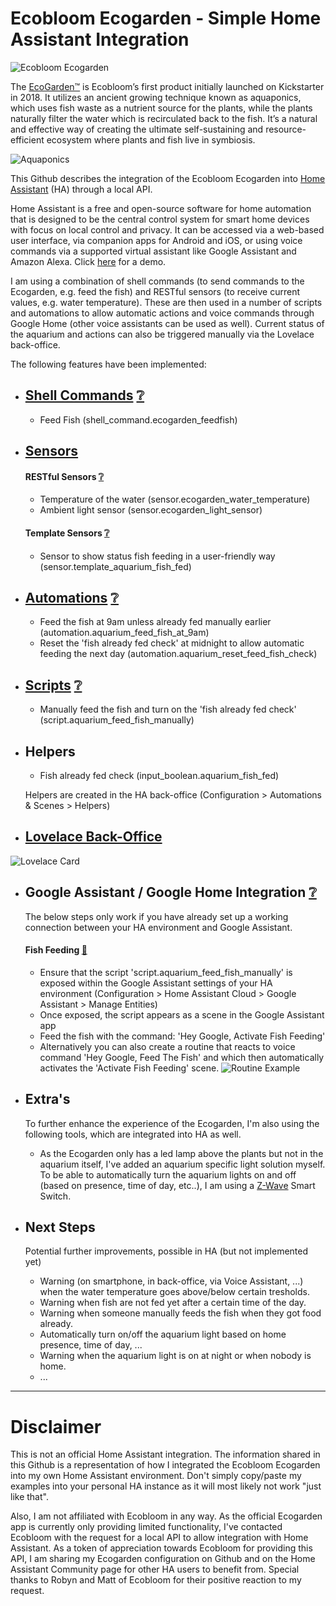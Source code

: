 # Ecobloom Ecogarden - Simple Home Assistant Integration

![Ecobloom Ecogarden](https://raw.githubusercontent.com/farstreet/HA_ecobloom_ecogarden/main/images/ecogarden.png)

The [EcoGarden™](https://ecobloom.se/ecogarden/) is Ecobloom’s first product initially launched on Kickstarter in 2018. It utilizes an ancient growing technique known as aquaponics, which uses fish waste as a nutrient source for the plants, while the plants naturally filter the water which is recirculated back to the fish. It’s a natural and effective way of creating the ultimate self-sustaining and resource-efficient ecosystem where plants and fish live in symbiosis.

![Aquaponics](https://raw.githubusercontent.com/farstreet/HA_ecobloom_ecogarden/main/images/aquaponics.png)

This Github describes the integration of the Ecobloom Ecogarden into [Home Assistant](https://homeassistant.io/) (HA) through a local API.

Home Assistant is a free and open-source software for home automation that is designed to be the central control system for smart home devices with focus on local control and privacy. It can be accessed via a web-based user interface, via companion apps for Android and iOS, or using voice commands via a supported virtual assistant like Google Assistant and Amazon Alexa.  Click [here](https://demo.home-assistant.io/#/lovelace/0) for a demo.

I am using a combination of shell commands (to send commands to the Ecogarden, e.g. feed the fish) and RESTful sensors (to receive current values, e.g.  water temperature).   These are then used in a number of scripts and automations to allow automatic actions and voice commands through Google Home (other voice assistants can be used as well).  Current status of the aquarium and actions can also be triggered manually via the Lovelace back-office.   

The following features have been implemented:

  - [Shell Commands](https://github.com/farstreet/HA_ecobloom_ecogarden/blob/main/shell%20commands) [:grey_question:](https://www.home-assistant.io/integrations/shell_command/)
    -
    - Feed Fish (shell_command.ecogarden_feedfish)


  - [Sensors](https://github.com/farstreet/HA_ecobloom_ecogarden/blob/main/sensors)
    -     
    #### RESTful Sensors [:grey_question:](https://www.home-assistant.io/integrations/sensor.rest/)
    - Temperature of the water (sensor.ecogarden_water_temperature)
    - Ambient light sensor (sensor.ecogarden_light_sensor)
    
     #### Template Sensors [:grey_question:](https://www.home-assistant.io/integrations/template/)
    - Sensor to show status fish feeding in a user-friendly way (sensor.template_aquarium_fish_fed)
 
 
  - [Automations](https://github.com/farstreet/HA_ecobloom_ecogarden/blob/main/automations) [:grey_question:](https://www.home-assistant.io/docs/automation/basics/)
    -     
    - Feed the fish at 9am unless already fed manually earlier (automation.aquarium_feed_fish_at_9am)
    - Reset the 'fish already fed check' at midnight to allow automatic feeding the next day (automation.aquarium_reset_feed_fish_check)

  - [Scripts](https://github.com/farstreet/HA_ecobloom_ecogarden/blob/main/scripts) [:grey_question:](https://www.home-assistant.io/integrations/script/)
    -
    - Manually feed the fish and turn on the 'fish already fed check' (script.aquarium_feed_fish_manually)


  - Helpers
    - 
    - Fish already fed check (input_boolean.aquarium_fish_fed)

    Helpers are created in the HA back-office (Configuration > Automations & Scenes > Helpers)
  
  
  - [Lovelace Back-Office](https://github.com/farstreet/HA_ecobloom_ecogarden/blob/main/lovelace)
    - 
![Lovelace Card](https://raw.githubusercontent.com/farstreet/HA_ecobloom_ecogarden/main/images/lovelace%20card.png)
 
 
  - Google Assistant / Google Home Integration [:grey_question:](https://www.home-assistant.io/integrations/google_assistant/)
    - 
    The below steps only work if you have already set up a working connection between your HA environment and Google Assistant.
    
    #### Fish Feeding [:movie_camera:](https://github.com/farstreet/HA_ecobloom_ecogarden/blob/main/images/GH_fish_feeding.mov)
    - Ensure that the script 'script.aquarium_feed_fish_manually' is exposed within the Google Assistant settings of your HA environment (Configuration > Home Assistant Cloud > Google Assistant > Manage Entities)
    - Once exposed, the script appears as a scene in the Google Assistant app
    - Feed the fish with the command: 'Hey Google, Activate Fish Feeding'
    - Alternatively you can also create a routine that reacts to voice command 'Hey Google, Feed The Fish' and which then automatically activates the 'Activate Fish Feeding' scene.
![Routine Example](https://raw.githubusercontent.com/farstreet/HA_ecobloom_ecogarden/main/images/routine_example.PNG)

  - Extra's
    - 
    To further enhance the experience of the Ecogarden, I'm also using the following tools, which are integrated into HA as well.
    
    - As the Ecogarden only has a led lamp above the plants but not in the aquarium itself, I've added an aquarium specific light solution myself.  To be able to automatically turn the aquarium lights on and off (based on presence, time of day, etc..), I am using a [Z-Wave](https://www.home-assistant.io/integrations/zwave_js/) Smart Switch.

  - Next Steps
    - 
    Potential further improvements, possible in HA (but not implemented yet)
    
    - Warning (on smartphone, in back-office, via Voice Assistant, ...) when the water temperature goes above/below certain tresholds.
    - Warning when fish are not fed yet after a certain time of the day.
    - Warning when someone manually feeds the fish when they got food already.
    - Automatically turn on/off the aquarium light based on home presence, time of day, ...
    - Warning when the aquarium light is on at night or when nobody is home.
    - ...

----
# Disclaimer

This is not an official Home Assistant integration.   The information shared in this Github is a representation of how I integrated the Ecobloom Ecogarden into my own Home Assistant environment.   Don't simply copy/paste my examples into your personal HA instance as it will most likely not work "just like that".  

Also, I am not affiliated with Ecobloom in any way.   As the official Ecogarden app is currently only providing limited functionality, I've contacted Ecobloom with the request for a local API to allow integration with Home Assistant.  As a token of appreciation towards Ecobloom for providing this API, I am sharing my Ecogarden configuration on Github and on the Home Assistant Community page for other HA users to benefit from.    Special thanks to Robyn and Matt of Ecobloom for their positive reaction to my request.
